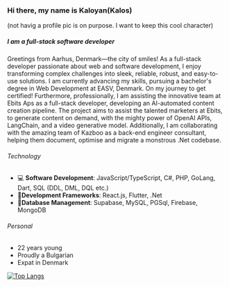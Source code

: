 ### Hi there, my name is Kaloyan(Kalos) 
(not havig a profile pic is on purpose. I want to keep this cool character)
##### I am a full-stack software developer

Greetings from Aarhus, Denmark—the city of smiles! As a full-stack developer passionate about web and software development, I enjoy transforming complex challenges into sleek, reliable, robust, and easy-to-use solutions.
I am currently advancing my skills, pursuing a bachelor's degree in Web Development at EASV, Denmark. On my journey to get certified! Furthermore, professionally, I am assisting the innovative team at Ebits Aps as a full-stack developer, developing an AI-automated content creation pipeline. The project aims to assist the talented marketers at Ebits, to generate content on demand, with the mighty power of OpenAI APIs, LangChain, and a video generative model.
Additionally, I am collaborating with the amazing team of Kazboo as a back-end engineer consultant, helping them document, optimise and migrate a monstrous .Net codebase.

###### Technology
- :computer: **Software Development**: JavaScript/TypeScript, C#, PHP, GoLang, Dart, SQL (DDL, DML, DQL etc.)
- :dvd:**Development Frameworks**: React.js, Flutter, .Net
- :floppy_disk:**Database Management**: Supabase, MySQL, PGSql, Firebase, MongoDB
  
###### Personal
- 22 years young
- Proudly a Bulgarian
- Expat in Denmark
  
[![Top Langs](https://github-readme-stats.vercel.app/api/top-langs/?username=kaloyanpepelyashki)](https://github.com/anuraghazra/github-readme-stats)
